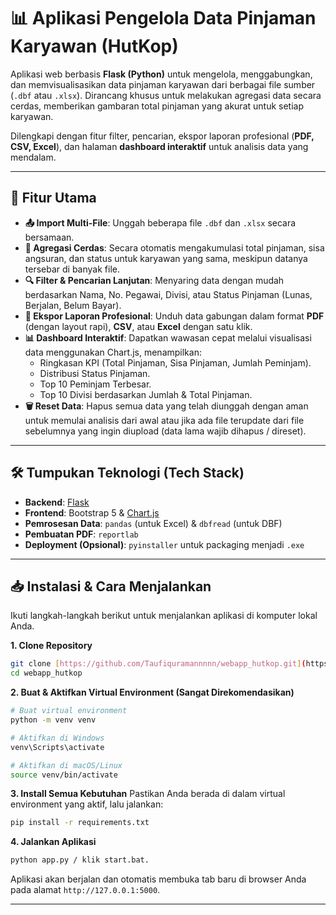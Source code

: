 # 📊 Aplikasi Pengelola Data Pinjaman Karyawan (HutKop)

Aplikasi web berbasis **Flask (Python)** untuk mengelola, menggabungkan, dan memvisualisasikan data pinjaman karyawan dari berbagai file sumber (`.dbf` atau `.xlsx`). Dirancang khusus untuk melakukan agregasi data secara cerdas, memberikan gambaran total pinjaman yang akurat untuk setiap karyawan.

Dilengkapi dengan fitur filter, pencarian, ekspor laporan profesional (**PDF, CSV, Excel**), dan halaman **dashboard interaktif** untuk analisis data yang mendalam.

---

## 🚀 Fitur Utama

-   **📤 Import Multi-File**: Unggah beberapa file `.dbf` dan `.xlsx` secara bersamaan.
-   **🧠 Agregasi Cerdas**: Secara otomatis mengakumulasi total pinjaman, sisa angsuran, dan status untuk karyawan yang sama, meskipun datanya tersebar di banyak file.
-   **🔍 Filter & Pencarian Lanjutan**: Menyaring data dengan mudah berdasarkan Nama, No. Pegawai, Divisi, atau Status Pinjaman (Lunas, Berjalan, Belum Bayar).
-   **📄 Ekspor Laporan Profesional**: Unduh data gabungan dalam format **PDF** (dengan layout rapi), **CSV**, atau **Excel** dengan satu klik.
-   **📊 Dashboard Interaktif**: Dapatkan wawasan cepat melalui visualisasi data menggunakan Chart.js, menampilkan:
    -   Ringkasan KPI (Total Pinjaman, Sisa Pinjaman, Jumlah Peminjam).
    -   Distribusi Status Pinjaman.
    -   Top 10 Peminjam Terbesar.
    -   Top 10 Divisi berdasarkan Jumlah & Total Pinjaman.
-   **🗑️ Reset Data**: Hapus semua data yang telah diunggah dengan aman untuk memulai analisis dari awal atau jika ada file terupdate dari file sebelumnya yang ingin diupload (data lama wajib dihapus / direset).

---

## 🛠️ Tumpukan Teknologi (Tech Stack)

-   **Backend**: [Flask](https://flask.palletsprojects.com/)
-   **Frontend**: Bootstrap 5 & [Chart.js](https://www.chartjs.org/)
-   **Pemrosesan Data**: `pandas` (untuk Excel) & `dbfread` (untuk DBF)
-   **Pembuatan PDF**: `reportlab`
-   **Deployment (Opsional)**: `pyinstaller` untuk packaging menjadi `.exe`

---

## 📥 Instalasi & Cara Menjalankan

Ikuti langkah-langkah berikut untuk menjalankan aplikasi di komputer lokal Anda.

**1. Clone Repository**
```bash
git clone [https://github.com/Taufiquramannnnn/webapp_hutkop.git](https://github.com/Taufiquramannnnn/webapp_hutkop.git)
cd webapp_hutkop
```

**2. Buat & Aktifkan Virtual Environment (Sangat Direkomendasikan)**
```bash
# Buat virtual environment
python -m venv venv

# Aktifkan di Windows
venv\Scripts\activate

# Aktifkan di macOS/Linux
source venv/bin/activate
```

**3. Install Semua Kebutuhan**
Pastikan Anda berada di dalam virtual environment yang aktif, lalu jalankan:
```bash
pip install -r requirements.txt
```

**4. Jalankan Aplikasi**
```bash
python app.py / klik start.bat.
```
Aplikasi akan berjalan dan otomatis membuka tab baru di browser Anda pada alamat `http://127.0.0.1:5000`.

---